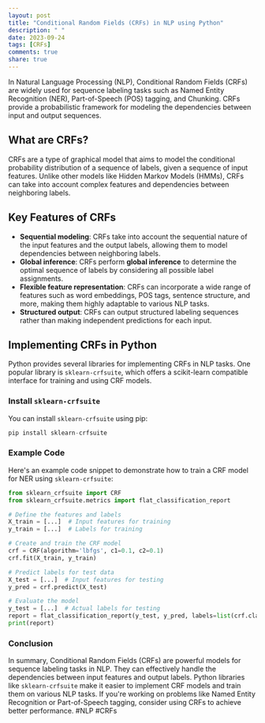 ```yaml
---
layout: post
title: "Conditional Random Fields (CRFs) in NLP using Python"
description: " "
date: 2023-09-24
tags: [CRFs]
comments: true
share: true
---
```


In Natural Language Processing (NLP), Conditional Random Fields (CRFs) are widely used for sequence labeling tasks such as Named Entity Recognition (NER), Part-of-Speech (POS) tagging, and Chunking. CRFs provide a probabilistic framework for modeling the dependencies between input and output sequences.

## What are CRFs?

CRFs are a type of graphical model that aims to model the conditional probability distribution of a sequence of labels, given a sequence of input features. Unlike other models like Hidden Markov Models (HMMs), CRFs can take into account complex features and dependencies between neighboring labels.

## Key Features of CRFs

- **Sequential modeling**: CRFs take into account the sequential nature of the input features and the output labels, allowing them to model dependencies between neighboring labels.
- **Global inference**: CRFs perform **global inference** to determine the optimal sequence of labels by considering all possible label assignments.
- **Flexible feature representation**: CRFs can incorporate a wide range of features such as word embeddings, POS tags, sentence structure, and more, making them highly adaptable to various NLP tasks.
- **Structured output**: CRFs can output structured labeling sequences rather than making independent predictions for each input.

## Implementing CRFs in Python

Python provides several libraries for implementing CRFs in NLP tasks. One popular library is `sklearn-crfsuite`, which offers a scikit-learn compatible interface for training and using CRF models.

### Install `sklearn-crfsuite`

You can install `sklearn-crfsuite` using pip:

```python
pip install sklearn-crfsuite
```

### Example Code

Here's an example code snippet to demonstrate how to train a CRF model for NER using `sklearn-crfsuite`:

```python
from sklearn_crfsuite import CRF
from sklearn_crfsuite.metrics import flat_classification_report

# Define the features and labels
X_train = [...]  # Input features for training
y_train = [...]  # Labels for training

# Create and train the CRF model
crf = CRF(algorithm='lbfgs', c1=0.1, c2=0.1)
crf.fit(X_train, y_train)

# Predict labels for test data
X_test = [...]  # Input features for testing
y_pred = crf.predict(X_test)

# Evaluate the model
y_test = [...]  # Actual labels for testing
report = flat_classification_report(y_test, y_pred, labels=list(crf.classes_))
print(report)
```

### Conclusion

In summary, Conditional Random Fields (CRFs) are powerful models for sequence labeling tasks in NLP. They can effectively handle the dependencies between input features and output labels. Python libraries like `sklearn-crfsuite` make it easier to implement CRF models and train them on various NLP tasks. If you're working on problems like Named Entity Recognition or Part-of-Speech tagging, consider using CRFs to achieve better performance. #NLP #CRFs